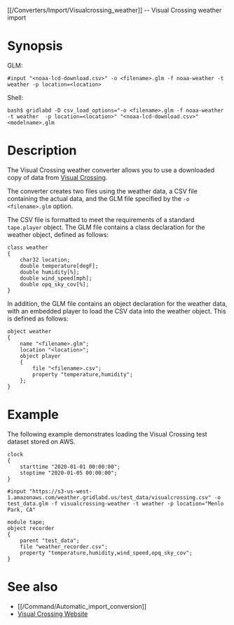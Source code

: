 [[/Converters/Import/Visualcrossing_weather]] -- Visual Crossing weather import

# Synopsis

GLM:

~~~
#input "<noaa-lcd-download.csv>" -o <filename>.glm -f noaa-weather -t weather -p location=<location>
~~~

Shell:

~~~
bash$ gridlabd -D csv_load_options="-o <filename>.glm -f noaa-weather -t weather  -p location=<location>" "<noaa-lcd-download.csv>" <modelname>.glm 
~~~

# Description

The Visual Crossing weather converter allows you to use a downloaded copy of data from [Visual Crossing](https://www.visualcrossing.com).

The converter creates two files using the weather data, a CSV file containing the actual data, and the GLM file specified by the `-o <filename>.glm` option.

The CSV file is formatted to meet the requirements of a standard `tape.player` object.  The GLM file contains a class declaration for the weather object, defined as follows:

~~~
class weather 
{
	char32 location;
	double temperature[degF];
	double humidity[%];
	double wind_speed[mph];
	double opq_sky_cov[%];
}	
~~~

In addition, the GLM file contains an object declaration for the weather data, with an embedded player to load the CSV data into the weather object. This is defined as follows:

~~~
object weather
{
	name "<filename>.glm";
	location "<location>";
	object player
	{
		file "<filename>.csv";
		property "temperature,humidity";
	};
}
~~~

# Example

The following example demonstrates loading the Visual Crossing test dataset stored on AWS.

~~~
clock 
{
	starttime "2020-01-01 00:00:00";
	stoptime "2020-01-05 00:00:00";
}

#input "https://s3-us-west-1.amazonaws.com/weather.gridlabd.us/test_data/visualcrossing.csv" -o test_data.glm -f visualcrossing-weather -t weather -p location="Menlo Park, CA"

module tape;
object recorder
{
	parent "test_data";
	file "weather_recorder.csv";
	property "temperature,humidity,wind_speed,opq_sky_cov";
}
~~~

# See also

* [[/Command/Automatic_import_conversion]]
* [Visual Crossing Website](https://www.visualcrossing.com)
